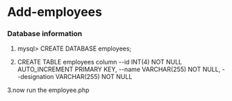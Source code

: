 # Add-employees
### Database information

1. mysql> CREATE DATABASE employees;

2. CREATE TABLE employees  column
--id INT(4) NOT NULL AUTO_INCREMENT PRIMARY KEY,
--name VARCHAR(255) NOT NULL,
--designation VARCHAR(255) NOT NULL


3.now run the employee.php
